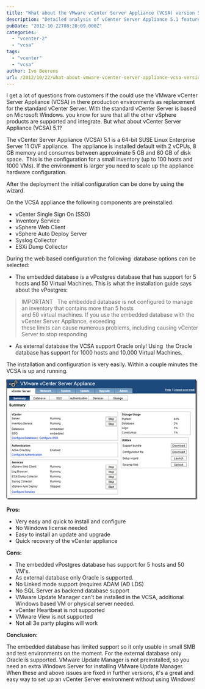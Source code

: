 ```yaml
---
title: "What about the VMware vCenter Server Appliance (VCSA) version 5.1?"
description: "Detailed analysis of vCenter Server Appliance 5.1 features, limitations and deployment considerations."
pubDate: "2012-10-22T08:20:09.000Z"
categories: 
  - "vcenter-2"
  - "vcsa"
tags: 
  - "vcenter"
  - "vcsa"
author: Ivo Beerens
url: /2012/10/22/what-about-vmware-vcenter-server-appliance-vcsa-version-5-1/
---
```


I get a lot of questions from customers if the could use the VMware vCenter Server Appliance (VCSA) in there production environments as replacement for the standard vCenter Server. With the standard vCenter Server is based on Microsoft Windows. you know for sure that all the other vSphere products are supported and integrate. But what about vCenter Server Appliance (VCSA) 5.1?

The vCenter Server Appliance (VCSA) 5.1 is a 64-bit SUSE Linux Enterprise Server 11 OVF appliance.  The appliance is installed default with 2 vCPUs, 8 GB memory and consumes between approximate 5 GB and 80 GB of disk space.  This is the configuration for a small inventory (up to 100 hosts and 1000 VMs). If the environment is larger you need to scale up the appliance hardware configuration.

After the deployment the initial configuration can be done by using the wizard.

On the VCSA appliance the following components are preinstalled:

- vCenter Single Sign On (SSO)
- Inventory Service
- vSphere Web Client
- vSphere Auto Deploy Server
- Syslog Collector
- ESXi Dump Collector

During the web based configuration the following  database options can be selected:

- The embedded database is a vPostgres database that has support for 5 hosts and 50 Virtual Machines. This is what the installation guide says about the vPostgres:

> IMPORTANT   The embedded database is not configured to manage an inventory that contains more than 5 hosts  
> and 50 virtual machines. If you use the embedded database with the vCenter Server Appliance, exceeding  
> these limits can cause numerous problems, including causing vCenter Server to stop responding

- As external database the VCSA support Oracle only! Using  the Oracle database has support for 1000 hosts and 10.000 Virtual Machines.

The installation and configuration is very easily. Within a couple minutes the VCSA is up and running.

[![image](images/image_thumb.png "image")](images/image.png)

**Pros:**

- Very easy and quick to install and configure
- No Windows license needed
- Easy to install an update and upgrade
- Quick recovery of the vCenter appliance  

**Cons:**

- The embedded vPostgres database has support for 5 hosts and 50 VM's.
- As external database only Oracle is supported.
- No Linked mode support (requires ADAM (AD LDS)
- No SQL Server as backend database support
- VMware Update Manager can't be installed in the VCSA, additional Windows based VM or physical server needed.
- vCenter Heartbeat is not supported
- VMware View is not supported
- Not all 3e party plugins will work

**Conclusion:**

The embedded database has limited support so it only usable in small SMB and test environments on the moment. For the external database only Oracle is supported. VMware Update Manager is not preinstalled, so you need an extra Windows Server for installing VMware Update Manager.  When these and above issues are fixed in further versions, it's a great and easy way to set up an vCenter Server environment without using Windows!